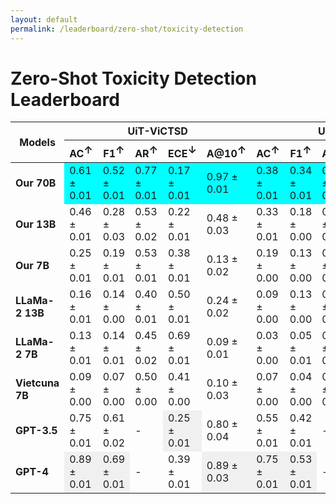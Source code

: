 ```yaml
---
layout: default
permalink: /leaderboard/zero-shot/toxicity-detection
---
```

# Zero-Shot Toxicity Detection Leaderboard

<table class="table table-bordered table-sm w-100 dtHorizontalTable" cellspacing="0">
  <thead>
    <tr>
      <th rowspan="2" class="text-center align-middle"><b>Models</b></th>
      <th colspan="5" class="text-center"><b>UiT-ViCTSD</b></th>
      <th colspan="5" class="text-center"><b>UiT-ViHSD</b></th>
    </tr>
    <tr>
      <th class="text-center"><b>AC<span style="vertical-align: super;">↑</span></b></th>
      <th class="text-center"><b>F1<span style="vertical-align: super;">↑</span></b></th>
      <th class="text-center"><b>AR<span style="vertical-align: super;">↑</span></b></th>
      <th class="text-center"><b>ECE<span style="vertical-align: super;">↓</span></b></th>
      <th class="text-center"><b>A@10<span style="vertical-align: super;">↑</span></b></th>
      <th class="text-center"><b>AC<span style="vertical-align: super;">↑</span></b></th>
      <th class="text-center"><b>F1<span style="vertical-align: super;">↑</span></b></th>
      <th class="text-center"><b>AR<span style="vertical-align: super;">↑</span></b></th>
      <th class="text-center"><b>ECE<span style="vertical-align: super;">↓</span></b></th>
      <th class="text-center"><b>A@10<span style="vertical-align: super;">↑</span></b></th>
    </tr>
  </thead>
  <tbody>
    <tr>
      <td class="text-center"><b>Our 70B</b></td>
      <td class="text-center" style="background-color: cyan;">0.61 ± 0.01</td>
      <td class="text-center" style="background-color: cyan;">0.52 ± 0.01</td>
      <td class="text-center" style="background-color: cyan;">0.77 ± 0.01</td>
      <td class="text-center" style="background-color: cyan;">0.17 ± 0.01</td>
      <td class="text-center" style="background-color: cyan;">0.97 ± 0.01</td>
      <td class="text-center" style="background-color: cyan;">0.38 ± 0.01</td>
      <td class="text-center" style="background-color: cyan;">0.34 ± 0.01</td>
      <td class="text-center" style="background-color: cyan;">0.74 ± 0.01</td>
      <td class="text-center" style="background-color: cyan;">0.25 ± 0.01</td>
      <td class="text-center" style="background-color: cyan;">0.91 ± 0.01</td>
    </tr>
    <tr>
      <td class="text-center"><b>Our 13B</b></td>
      <td class="text-center">0.46 ± 0.01</td>
      <td class="text-center">0.28 ± 0.03</td>
      <td class="text-center">0.53 ± 0.02</td>
      <td class="text-center">0.22 ± 0.01</td>
      <td class="text-center">0.48 ± 0.03</td>
      <td class="text-center">0.33 ± 0.01</td>
      <td class="text-center">0.18 ± 0.00</td>
      <td class="text-center">0.60 ± 0.01</td>
      <td class="text-center">0.35 ± 0.01</td>
      <td class="text-center">0.54 ± 0.02</td>
    </tr>
    <tr>
      <td class="text-center"><b>Our 7B</b></td>
      <td class="text-center">0.25 ± 0.01</td>
      <td class="text-center">0.19 ± 0.01</td>
      <td class="text-center">0.53 ± 0.01</td>
      <td class="text-center">0.38 ± 0.01</td>
      <td class="text-center">0.13 ± 0.02</td>
      <td class="text-center">0.19 ± 0.00</td>
      <td class="text-center">0.13 ± 0.00</td>
      <td class="text-center">0.55 ± 0.01</td>
      <td class="text-center">0.46 ± 0.01</td>
      <td class="text-center">0.13 ± 0.01</td>
    </tr>
    <tr>
      <td class="text-center"><b>LLaMa-2 13B</b></td>
      <td class="text-center">0.16 ± 0.01</td>
      <td class="text-center">0.14 ± 0.00</td>
      <td class="text-center">0.40 ± 0.01</td>
      <td class="text-center">0.50 ± 0.01</td>
      <td class="text-center">0.24 ± 0.02</td>
      <td class="text-center">0.09 ± 0.00</td>
      <td class="text-center">0.13 ± 0.00</td>
      <td class="text-center">0.38 ± 0.01</td>
      <td class="text-center">0.63 ± 0.00</td>
      <td class="text-center">0.10 ± 0.01</td>
    </tr>
    <tr>
      <td class="text-center"><b>LLaMa-2 7B</b></td>
      <td class="text-center">0.13 ± 0.01</td>
      <td class="text-center">0.14 ± 0.01</td>
      <td class="text-center">0.45 ± 0.02</td>
      <td class="text-center">0.69 ± 0.01</td>
      <td class="text-center">0.09 ± 0.01</td>
      <td class="text-center">0.03 ± 0.00</td>
      <td class="text-center">0.05 ± 0.01</td>
      <td class="text-center">0.56 ± 0.01</td>
      <td class="text-center">0.75 ± 0.00</td>
      <td class="text-center">0.00 ± 0.00</td>
    </tr>
    <tr>
      <td class="text-center"><b>Vietcuna 7B</b></td>
      <td class="text-center">0.09 ± 0.00</td>
      <td class="text-center">0.07 ± 0.00</td>
      <td class="text-center">0.50 ± 0.00</td>
      <td class="text-center">0.41 ± 0.00</td>
      <td class="text-center">0.10 ± 0.03</td>
      <td class="text-center">0.07 ± 0.00</td>
      <td class="text-center">0.04 ± 0.00</td>
      <td class="text-center">0.50 ± 0.00</td>
      <td class="text-center">0.26 ± 0.00</td>
      <td class="text-center">0.07 ± 0.01</td>
    </tr>
    <tr>
      <td class="text-center"><b>GPT-3.5</b></td>
      <td class="text-center">0.75 ± 0.01</td>
      <td class="text-center">0.61 ± 0.02</td>
      <td class="text-center">-</td>
      <td class="text-center" style="background-color: #f0f0f0;">0.25 ± 0.01</td>
      <td class="text-center">0.80 ± 0.04</td>
      <td class="text-center">0.55 ± 0.01</td>
      <td class="text-center">0.42 ± 0.01</td>
      <td class="text-center">-</td>
      <td class="text-center" style="background-color: #f0f0f0;">0.22 ± 0.01</td>
      <td class="text-center">0.55 ± 0.02</td>
    </tr>
    <tr>
      <td class="text-center"><b>GPT-4</b></td>
      <td class="text-center" style="background-color: #f0f0f0;">0.89 ± 0.01</td>
      <td class="text-center" style="background-color: #f0f0f0;">0.69 ± 0.01</td>
      <td class="text-center">-</td>
      <td class="text-center">0.39 ± 0.01</td>
      <td class="text-center" style="background-color: #f0f0f0;">0.89 ± 0.03</td>
      <td class="text-center" style="background-color: #f0f0f0;">0.75 ± 0.01</td>
      <td class="text-center" style="background-color: #f0f0f0;">0.53 ± 0.01</td>
      <td class="text-center">-</td>
      <td class="text-center">0.42 ± 0.01</td>
      <td class="text-center" style="background-color: #f0f0f0;">0.75 ± 0.02</td>
    </tr>
  </tbody>
</table>
